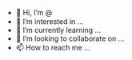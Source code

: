 - 👋 Hi, I’m @ㅤㅤㅤ
- 👀 I’m interested in ...
- 🌱 I’m currently learning ...
- 💞️ I’m looking to collaborate on ...
- 📫 How to reach me ...

<!---
i369j/ㅤㅤㅤ is a ✨ special ✨ repository because its `README.md` (this file) appears on your GitHub profile.
You can click the Preview link to take a look at your changes.
--->
